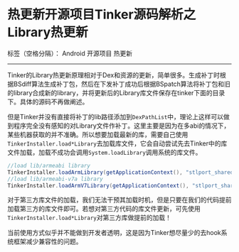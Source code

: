 ﻿# 热更新开源项目Tinker源码解析之Library热更新

标签（空格分隔）： Android 开源项目 热更新

---

Tinker的Library热更新原理相对于Dex和资源的更新，简单很多。生成补丁时根据BSdiff算法生成补丁包，然后在下发补丁成功后根据BSpatch算法将补丁包和旧的library合成新的library，并将更新后的Library库文件保存在tinker下面的目录下。具体的源码不再做阐述。

但是Tinker并没有直接将补丁的lib路径添加到`DexPathList`中，理论上这样可以做到程序完全没有感知的对Library文件作补丁。这里主要是因为在多abi的情况下，某些机器获取的并不准确。所以想要加载最新的库，需要自己使用`TinkerInstaller.load*Library`去加载库文件，它会自动尝试先去Tinker中的库文件加载，加载不成功会调用`System.loadLibrary`调用系统的库文件。
```java
//load lib/armeabi library
TinkerInstaller.loadArmLibrary(getApplicationContext(), "stlport_shared");
//load lib/armeabi-v7a library
TinkerInstaller.loadArmV7Library(getApplicationContext(), "stlport_shared");
```

对于第三方库文件的加载，我们无法干预其加载时机，但是只要在我们的代码提前加载第三方的库文件即可。若想对第三方代码的库文件更新，可先使用`TinkerInstaller.load*Library`对第三方库做提前的加载！

当前使用方式似乎并不能做到开发者透明，这是因为Tinker想尽量少的去hook系统框架减少兼容性的问题。